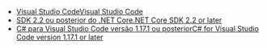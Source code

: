 * [<span data-ttu-id="89f1f-101">Visual Studio Code</span><span class="sxs-lookup"><span data-stu-id="89f1f-101">Visual Studio Code</span></span>](https://code.visualstudio.com/download)
* [<span data-ttu-id="89f1f-102">SDK 2.2 ou posterior do .NET Core</span><span class="sxs-lookup"><span data-stu-id="89f1f-102">.NET Core SDK 2.2 or later</span></span>](https://www.microsoft.com/net/download/all)
* [<span data-ttu-id="89f1f-103">C# para Visual Studio Code versão 1.17.1 ou posterior</span><span class="sxs-lookup"><span data-stu-id="89f1f-103">C# for Visual Studio Code version 1.17.1 or later</span></span>](https://marketplace.visualstudio.com/items?itemName=ms-vscode.csharp)